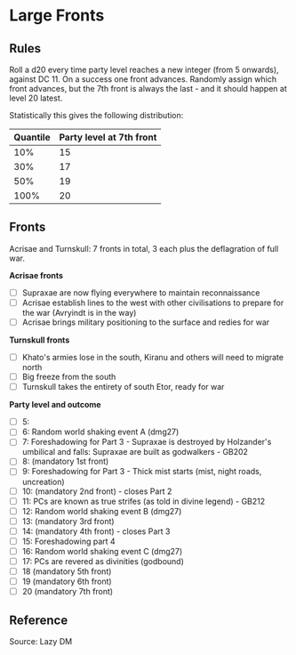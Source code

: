 # Large Fronts

## Rules

Roll a d20 every time party level reaches a new integer (from 5 onwards), against DC 11. On a success one front advances. Randomly assign which front advances, but the 7th front is always the last - and it should happen at level 20 latest.

Statistically this gives the following distribution:

| Quantile | Party level at 7th front |
| -------- | ------------------------ |
| 10%      | 15                       |
| 30%      | 17                       |
| 50%      | 19                       |
| 100%     | 20                       |

## Fronts

Acrisae and Turnskull: 7 fronts in total, 3 each plus the deflagration of full war.

**Acrisae fronts**
- [ ] Supraxae are now flying everywhere to maintain reconnaissance 
- [ ] Acrisae establish lines to the west with other civilisations to prepare for the war (Avryindt is in the way)
- [ ] Acrisae brings military positioning to the surface and redies for war

**Turnskull fronts**
- [ ] Khato's armies lose in the south, Kiranu and others will need to migrate north
- [ ] Big freeze from the south
- [ ] Turnskull takes the entirety of south Etor, ready for war

**Party level and outcome**
- [ ] 5: 
- [ ] 6: Random world shaking event A (dmg27)
- [ ] 7: Foreshadowing for Part 3 - Supraxae is destroyed by Holzander's umbilical and falls: Supraxae are built as godwalkers - GB202
- [ ] 8: (mandatory 1st front)
- [ ] 9: Foreshadowing for Part 3 - Thick mist starts (mist, night roads, uncreation)
- [ ] 10: (mandatory 2nd front) - closes Part 2
- [ ] 11: PCs are known as true strifes (as told in divine legend) - GB212
- [ ] 12: Random world shaking event B (dmg27)
- [ ] 13: (mandatory 3rd front)
- [ ] 14: (mandatory 4th front) - closes Part 3
- [ ] 15: Foreshadowing part 4
- [ ] 16: Random world shaking event C (dmg27)
- [ ] 17: PCs are revered as divinities (godbound)
- [ ] 18 (mandatory 5th front)
- [ ] 19 (mandatory 6th front)
- [ ] 20 (mandatory 7th front)

## Reference
Source: Lazy DM


